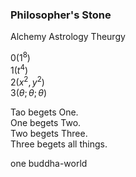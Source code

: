 ### Philosopher's Stone
Alchemy Astrology Theurgy

$0(1^8)$   
$1(t^4)$   
$2(x^2, y^2)$   
$3(θ; θ; θ)$  

Tao begets One.  
One begets Two.  
Two begets Three.  
Three begets all things.  

 one buddha-world 

